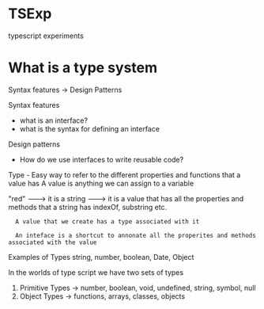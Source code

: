 # TSExp

typescript experiments

# What is a type system

Syntax features -> Design Patterns

Syntax features

- what is an interface?
- what is the syntax for defining an interface

Design patterns

- How do we use interfaces to write reusable code?

Type - Easy way to refer to the different properties and functions that a value has
A value is anything we can assign to a variable

"red" ---> it is a string
---> it is a value that has all the properties and methods that a string has indexOf, substring etc.

      A value that we create has a type associated with it

      An inteface is a shortcut to annonate all the properites and methods associated with the value

Examples of Types
string, number, boolean, Date, Object

In the worlds of type script we have two sets of types

1. Primitive Types -> number, boolean, void, undefined, string, symbol, null
2. Object Types -> functions, arrays, classes, objects
